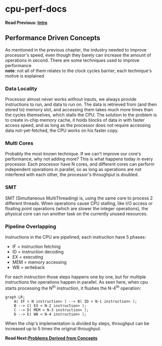 # cpu-perf-docs
**Read Previous: [Intro](./README.md)**

## Performance Driven Concepts

As mentioned in the previous chapter, the industry needed to improve processor's speed, even though they barely can increase the amount of operations in second. There are some techniques used to improve performance\
**note**: not all of them relates to the clock cycles barrier, each technique's motive is explained

### Data Locality

Processor almost never works without inputs, we always provide instructions to run, and data to run on. The data is retrieved from (and then stored to) memory slot, and accessing them takes much more times than the cycles themselves, which stalls the CPU. The solution to the problem is to create in-chip memory cache, it holds blocks of data in with faster access speed, and as long as the processor does not require accessing data not-yet-fetched, the CPU works on his faster copy.

### Multi Cores

Probably the most known technique. If we can't improve our core's performance, why not adding more? This is what happens today in every processor. Each processor have N cores, and different cores can perform independent operations in parallel, so as long as operations are not interfered with each other, the processor's throughput is doubled.

### SMT

SMT (Simultaneous MultiThreading) is, using the same core to process 2 different threads. When operations cause CPU stalling, like I/O access or floating point operations (which are slower the integer operations), the physical core can run another task on the currently unused resources.

### Pipeline Overlapping

Instructions in the CPU are pipelined, each instruction have 5 phases:
* IF = instruction fetching
* ID = instruction decoding
* EX = executing
* MEM = memory accessing
* WB = writeback

For each instruction those steps happens one by one, but for multiple instructions the operations happen in parallel.
As seen here, when cpu starts processing the N<sup>th</sup> instruction, it flushes the N-4<sup>th</sup> operation:

```mermaid
graph LR;
    A( IF < N instruction> ) --> B( ID < N-1 instruction> );
    B --> C( EX < N-2 instruction> );
    C --> D( MEM < N-3 instruction> );
    D --> E( WB < N-4 instruction> );
```

When the chip's implementation is divided by steps, throughput can be increased up to 5 times the original throughput.

**Read Next:[Problems Derived from Concepts](./problems-derived.md)**